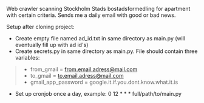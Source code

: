 Web crawler scanning Stockholm Stads bostadsformedling for apartment with certain criteria. Sends me a daily email with good or bad news.

Setup after cloning project:
* Create empty file named ad_id.txt in same directory as main.py (will eventually fill up with ad id's)
* Create secrets.py in same directory as main.py. File should contain three variables:
>* from_gmail = from.email.adress@mail.com
>* to_gmail = to.email.adress@mail.com
>* gmail_app_password = google.it.if.you.dont.know.what.it.is
* Set up cronjob once a day, example: 0 12 * * * full/path/to/main.py
